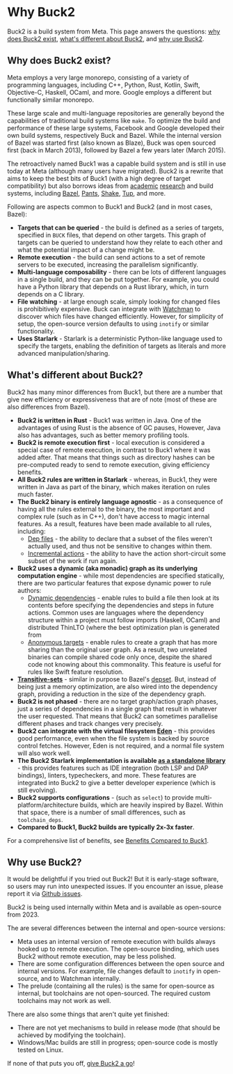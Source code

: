 # Why Buck2

Buck2 is a build system from Meta. This page answers the questions: [why does Buck2 exist](#why-does-buck2-exist), [what's different about Buck2](#whats-different-about-buck2), and [why use Buck2](#why-use-buck2).

## Why does Buck2 exist?

Meta employs a very large monorepo, consisting of a variety of programming languages, including C++, Python, Rust, Kotlin, Swift, Objective-C, Haskell, OCaml, and more. Google employs a different but functionally similar monorepo.

These large scale and multi-language repositories are generally beyond the capabilities of traditional build systems like `make`. To optimize the build and performance of these large systems, Facebook and Google developed their own build systems, respectively Buck and Bazel. While the internal version of Bazel was started first (also known as Blaze), Buck was open sourced first (back in March 2013), followed by Bazel a few years later (March 2015).

The retroactively named Buck1 was a capable build system and is still in use today at Meta (although many users have migrated). Buck2 is a rewrite that aims to keep the best bits of Buck1 (with a high degree of target compatibility) but also borrows ideas from [academic](https://ndmitchell.com/#shake_10_sep_2012) [research](https://ndmitchell.com/#shake_21_apr_2020) and build systems, including [Bazel](https://bazel.build/), [Pants](https://www.pantsbuild.org/), [Shake](https://shakebuild.com/), [Tup](https://gittup.org/tup/), and more.

Following are aspects common to Buck1 and Buck2 (and in most cases, Bazel):

* **Targets that can be queried** - the build is defined as a series of targets, specified in `BUCK` files, that depend on other targets. This graph of targets can be queried to understand how they relate to each other and what the potential impact of a change might be.
* **Remote execution** - the build can send actions to a set of remote servers to be executed, increasing the parallelism significantly.
* **Multi-language composability** - there can be lots of different languages in a single build, and they can be put together. For example, you could have a Python library that depends on a Rust library, which, in turn depends on a C library.
* **File watching** - at large enough scale, simply looking for changed files is prohibitively expensive. Buck can integrate with [Watchman](https://facebook.github.io/watchman/) to discover which files have changed efficiently. However, for simplicity of setup, the open-source version defaults to using `inotify` or similar functionality.
* **Uses Starlark** - Starlark is a deterministic Python-like language used to specify the targets, enabling the definition of targets as literals and more advanced manipulation/sharing.

## What's different about Buck2?

Buck2 has many minor differences from Buck1, but there are a number that give new efficiency or expressiveness that are of note (most of these are also differences from Bazel).

* **Buck2 is written in Rust** - Buck1 was written in Java. One of the advantages of using Rust is the absence of GC pauses, However, Java also has advantages, such as better memory profiling tools.
* **Buck2 is remote execution first** - local execution is considered a special case of remote execution, in contrast to Buck1 where it was added after. That means that things such as directory hashes can be pre-computed ready to send to remote execution, giving efficiency benefits.
* **All Buck2 rules are written in Starlark** - whereas, in Buck1, they were written in Java as part of the binary, which makes iteration on rules much faster.
* **The Buck2 binary is entirely language agnostic** - as a consequence of having all the rules external to the binary, the most important and complex rule (such as in C++), don't have access to magic internal features. As a result, features have been made available to all rules, including:
    * [Dep files](rule_authors/dep_files.md) - the ability to declare that a subset of the files weren't actually used, and thus not be sensitive to changes within them.
    * [Incremental actions](rule_authors/incremental_actions.md) - the ability to have the action short-circuit some subset of the work if run again.
* **Buck2 uses a dynamic (aka monadic) graph as its underlying computation engine** - while most dependencies are specified statically, there are two particular features that expose dynamic power to rule authors:
    * [Dynamic dependencies](rule_authors/dynamic_dependencies.md)  - enable rules to build a file then look at its contents before specifying the dependencies and steps in future actions. Common uses are languages where the dependency structure within a project must follow imports (Haskell, OCaml) and distributed ThinLTO (where the best optimization plan is generated from
    * [Anonymous targets](rule_authors/anon_targets.md) - enable rules to create a graph that has more sharing than the original user graph. As a result, two unrelated binaries can compile shared code only once, despite the shared code not knowing about this commonality. This feature is useful for rules like Swift feature resolution.
* **[Transitive-sets](rule_authors/transitive_sets.md)** - similar in purpose to Bazel's [depset](https://bazel.build/rules/lib/depset). But, instead of being just a memory optimization, are also wired into the dependency graph, providing a reduction in the size of the dependency graph.
* **Buck2 is not phased** - there are no target graph/action graph phases, just a series of dependencies in a single graph that result in whatever the user requested. That means that Buck2 can sometimes parallelise different phases and track changes very precisely.
* **Buck2 can integrate with the virtual filesystem [Eden](https://github.com/facebook/sapling)** - this provides good performance, even when the file system is backed by source control fetches. However, Eden is not required, and a normal file system will also work well.
* **The Buck2 Starlark implementation is available [as a standalone library](https://developers.facebook.com/blog/post/2021/04/08/rust-starlark-library/)** - this provides features such as IDE integration (both LSP and DAP bindings), linters, typecheckers, and more. These features are integrated into Buck2 to give a better developer experience (which is still evolving).
* **Buck2 supports configurations**  - (such as `select`) to provide multi-platform/architecture builds, which are heavily inspired by Bazel. Within that space, there is a number of small differences, such as `toolchain_deps`.
* **Compared to Buck1, Buck2 builds are typically 2x-3x faster**.

For a comprehensive list of benefits, see [Benefits Compared to Buck1](benefits.md).

## Why use Buck2?

It would be delightful if you tried out Buck2! But it is early-stage software, so users may run into unexpected issues. If you encounter an issue, please report it via [Github issues](https://github.com/facebook/buck2/issues).

Buck2 is being used internally within Meta and is available as open-source from 2023.

The are several differences between the internal and open-source versions:

* Meta uses an internal version of remote execution with builds always hooked up to remote execution. The open-source binding, which uses Buck2 without remote execution, may be less polished.
* There are some configuration differences between the open source and internal versions. For example, file changes default to `inotify` in open-source, and to Watchman internally.
* The prelude (containing all the rules) is the same for open-source as internal, but toolchains are not open-sourced. The required custom toolchains may not work as well.

There are also some things that aren't quite yet finished:

* There are not yet mechanisms to build in release mode (that should be achieved by modifying the toolchain).
* Windows/Mac builds are still in progress; open-source code is mostly tested on Linux.

If none of that puts you off, [give Buck2 a go](getting_started.md)!
